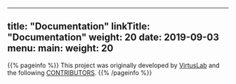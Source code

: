 
---
title: "Documentation"
linkTitle: "Documentation"
weight: 20
date: 2019-09-03
menu:
  main:
    weight: 20
---

{{% pageinfo %}}
This project was originally developed by [VirtusLab](https://virtuslab.com) and the following [CONTRIBUTORS](https://github.com/redhat-developer/jenkins-operator/graphs/contributors).
{{% /pageinfo %}}

